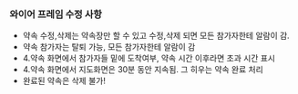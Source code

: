 ### 와이어 프레임 수정 사항

- 약속 수정,삭제는 약속장만 할 수 있고 수정,삭제 되면 모든 참가자한테 알람이 감.
- 약속 참가자는 탈퇴 가능, 모든 참가자한테 알람이 감 
- 4.약속 화면에서 참가자들 밑에 도착여부, 약속 시간 이후라면 초과 시간 표시
- 4.약속 화면에서 지도화면은 30분 동안 지속됨. 그 히우는 약속 완료 처리
- 완료된 약속은 삭제 불가!



